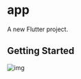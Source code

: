 # app

A new Flutter project.

## Getting Started

![img](https://github.com/jonathankablan/flutter_music_run/blob/master/music/assets/img/Screenshot.png)

